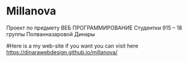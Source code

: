 # Millanova
Проект по предмету ВЕБ ПРОГРАММИРОВАНИЕ
Студентки 915 – 18 группы
Полванназаровой Динары

#Here is a my web-site if you want you can visit here https://dinarawebdesign.github.io/millanova/
